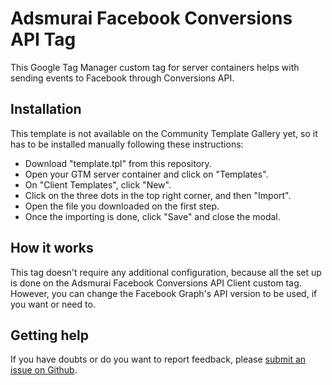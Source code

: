 # Adsmurai Facebook Conversions API Tag

This Google Tag Manager custom tag for server containers helps with sending events to Facebook through Conversions API.

## Installation

This template is not available on the Community Template Gallery yet, so it has to be installed manually following these instructions:
- Download "template.tpl" from this repository.
- Open your GTM server container and click on "Templates".
- On "Client Templates", click "New".
- Click on the three dots in the top right corner, and then "Import".
- Open the file you downloaded on the first step.
- Once the importing is done, click "Save" and close the modal.

## How it works

This tag doesn't require any additional configuration, because all the set up is done on the Adsmurai Facebook Conversions API Client custom tag. However, you can change the Facebook Graph's API version to be used, if you want or need to.

## Getting help

If you have doubts or do you want to report feedback, please [submit an issue on Github](https://github.com/Adsmurai-Google-Tag-Manager-Templates/adsmurai-facebook-conversions-api-tag/issues/new).